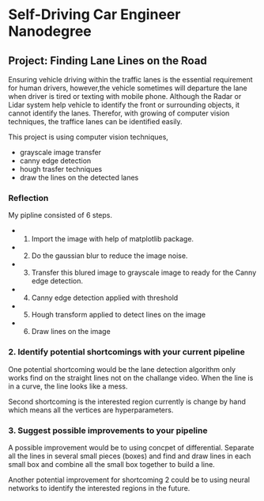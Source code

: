 # Self-Driving Car Engineer Nanodegree
## Project: **Finding Lane Lines on the Road**

Ensuring vehicle driving within the traffic lanes is the essential requirement for human drivers, however,the vehicle sometimes will departure the lane when driver is tired or texting with mobile phone. Although the Radar or Lidar system help vehicle to identify the front or surrounding objects, it cannot identify the lanes. Therefor, with growing of computer vision techniques, the traffice lanes can be identified easily.

This project is using computer vision techniques, 

* grayscale image transfer 
* canny edge detection
* hough trasfer techniques
* draw the lines on the detected lanes

### Reflection

My pipline consisted of 6 steps. 
* 1. Import the image with help of matplotlib package. 
* 2. Do the gaussian blur to reduce the image noise.
* 3. Transfer this blured image to grayscale image to ready for the Canny edge detection.
* 4. Canny edge detection applied with threshold
* 5. Hough transform applied to detect lines on the image
* 6. Draw lines on the image

### 2. Identify potential shortcomings with your current pipeline

One potential shortcoming would be the lane detection algorithm only works find on the straight lines not on the challange video. When the line is in a curve, the line looks like a mess.

Second shortcoming is the interested region currently is change by hand which means all the vertices are hyperparameters.

### 3. Suggest possible improvements to your pipeline

A possible improvement would be to using concpet of differential. Separate all the lines in several small pieces (boxes) and find and draw lines in each small box and combine all the small box together to build a line.

Another potential improvement for shortcoming 2 could be to using neural networks to identify the interested regions in the future.
